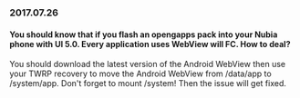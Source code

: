 ### 2017.07.26
#### You should know that if you flash an opengapps pack into your Nubia phone with UI 5.0. Every application uses WebView will FC. How to deal? 
You should download the latest version of the Android WebView then use your TWRP recovery to move the Android WebView from /data/app to /system/app. Don't forget to mount /system! Then the issue will get fixed.